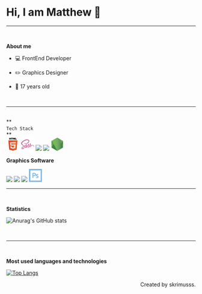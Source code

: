 <h1>Hi, I am Matthew 👋</h1>

---

<br>

**About me**

- 💻 FrontEnd Developer

- ✏️ Graphics Designer

- 👦 17 years old

<br>

---

<br>
**
<code>
Tech Stack
</code>
**
<br>

 <img src="https://raw.githubusercontent.com/devicons/devicon/master/icons/html5/html5-original-wordmark.svg" height="35"/>

 <img src="https://raw.githubusercontent.com/devicons/devicon/master/icons/sass/sass-original.svg" height="35"/>

 <img src="https://upload.wikimedia.org/wikipedia/commons/4/4c/Typescript_logo_2020.svg" height="35">

 <img src="https://www.vectorlogo.zone/logos/git-scm/git-scm-icon.svg" height="35"/>

 <img src="https://raw.githubusercontent.com/github/explore/80688e429a7d4ef2fca1e82350fe8e3517d3494d/topics/nodejs/nodejs.png" height="35"/>

 <br>
 
  **Graphics Software**
  
 <img src="https://cdn.worldvectorlogo.com/logos/adobe-xd.svg" height="35"/>

 <img src="https://www.vectorlogo.zone/logos/adobe_illustrator/adobe_illustrator-icon.svg" height="35"/>

 <img src="https://download.blender.org/branding/community/blender_community_badge_white.svg" height="35"/>

 <img src="https://raw.githubusercontent.com/devicons/devicon/master/icons/photoshop/photoshop-line.svg" height="35"/>

 <br>
 
 ---
 
 <br>
 
 **Statistics**
 
![Anurag's GitHub stats](https://github-readme-stats.vercel.app/api?username=skrimusss&show_icons=true)
  
 <br>
  
---

<br>

 **Most used languages and technologies**

[![Top Langs](https://github-readme-stats.vercel.app/api/top-langs/?username=skrimusss&layout=compact)](https://github.com/anuraghazra/github-readme-stats)

<p align="right"> Created by skrimusss. </p>
